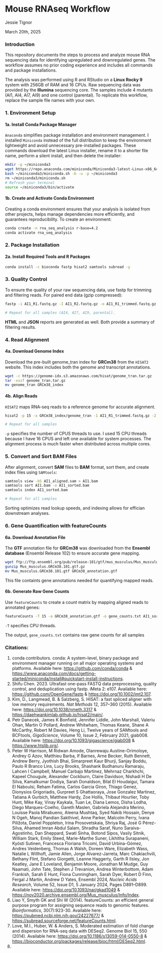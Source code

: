 Mouse RNAseq Workflow
================
Jessie Tignor

March 20th, 2025

### Introduction
This repository documents the steps to process and analyze mouse RNA sequencing data for identifying upregulated and downregulated genes. The workflow assumes no prior coding experience and includes all commands and package installations.

The analysis was performed using R and RStudio on a **Linux Rocky 9** system with 256GB of RAM and 16 CPUs. Raw sequencing data was provided by the **Illumina** sequencing core. The samples include 4 mutants (AI1, AI4, AI7, AI9) and one control (parental). To replicate this workflow, replace the sample file names with your own.

### 1. Environment Setup
#### 1a. Install Conda Package Manager
`Anaconda` simplifies package installation and environment management. I installed `Miniconda` instead of the full distribution to keep the environment lightweight and avoid unnecessary pre-installed packages. These commands download the latest Linux installer, rename it to a shorter file name, perform a silent install, and then delete the installer:
``` bash
mkdir -p ~/miniconda3
wget https://repo.anaconda.com/miniconda/Miniconda3-latest-Linux-x86_64.sh -O ~/miniconda3/miniconda.sh
bash ~/miniconda3/miniconda.sh -b -u -p ~/miniconda3
rm ~/miniconda3/miniconda.sh
# Refresh your terminal
source ~/miniconda3/bin/activate
```

#### 1b. Create and Activate Conda Environment
Creating a conda environment ensures that your analysis is isolated from other projects, helps manage dependencies more efficiently, and guarantees reproducibility. To create an environment:
``` bash
conda create -n rna_seq_analysis r-base=4.2
conda activate rna_seq_analysis
```

### 2. Package Installation
#### 2a. Install Required Tools and R Packages
``` bash
conda install -c bioconda fastp hisat2 samtools subread -y
```

### 3. Quality Control
To ensure the quality of your raw sequencing data, use fastp for trimming and filtering reads. For paired end data (gzip compressed):
``` bash
fastp -i AI1_R1.fastq.gz -I AI1_R2.fastq.gz -o AI1_R1_trimmed.fastq.gz -O AI1_R2_trimmed.fastq.gz -h AI1.fastp.html -j AI1.fastp.html

# Repeat for all samples (AI4, AI7, AI9, parental).
```
**HTML** and **JSON** reports are generated as well. Both provide a summary of filtering results.

### 4. Read Alignment
#### 4a. Download Genome Index
Download the pre-built genome_tran index for **GRCm38** from the `HISAT2` website. This index includes both the genome and transcript annotations.
``` bash
wget -c https://genome-idx.s3.amazonaws.com/hisat/genome_tran.tar.gz
tar -xvzf genome_tran.tar.gz
mv genome_tran GRCm38_index
```

#### 4b. Align Reads
`HISAT2` maps RNA-seq reads to a reference genome for accurate alignment.
``` bash
hisat2 -p 15 -x GRCm38_index/genome_tran -1 AI1_R1_trimmed.fastq.gz -2 AI1_R2_trimmed.fastq.gz -S AI1_aligned.sam

# Repeat for all samples
```
`-p` specifies the number of CPUS threads to use. I used 15 CPU threads because I have 16 CPUS and left one available for system processes. The alignment process is much faster when distributed across multiple cores.

### 5. Convert and Sort BAM Files  
After alignment, convert **SAM** files to **BAM** format, sort them, and create index files using `SAMtools`:  
```bash
samtools view -bS AI1_aligned.sam > AI1.bam
samtools sort AI1.bam -o AI1_sorted.bam
samtools index AI1_sorted.bam

# Repeat for all samples
```
Sorting optimizes read lookup speeds, and indexing allows for effician downstream analyses.

### 6. Gene Quantification with featureCounts  
#### 6a. Download Annotation File  
The **GTF** annotation file for **GRCm38** was downloaded from the **Ensembl database** (Ensembl Release 102) to ensure accurate gene mapping.  
```bash
wget ftp://ftp.ensembl.org/pub/release-101/gtf/mus_musculus/Mus_musculus.GRCm38.101.gtf.gz
gunzip Mus_musculus.GRCm38.101.gtf.gz
mv Mus_musculus.GRCm38.101.gtf GRCm38_annotation.gtf
```
This file containts gene annotations needed for quantifying mapped reads.

#### 6b. Generate Raw Gene Counts
Use `featureCounts` to create a count matrix by mapping aligned reads to annotated genes:
``` bash
featureCounts -T 15 -a GRCm38_annotation.gtf -o gene_counts.txt AI1_sorted.bam AI4_sorted.bam AI7_sorted.bam AI9_sorted.bam Parental_sorted.bam
```
`-T` specifies CPU threads.

The output, `gene_counts.txt` contains raw gene counts for all samples

### Citations:
1. conda contributors. conda: A system-level, binary package and environment manager running on all major operating systems and platforms. Available here: <https://github.com/conda/conda> & <https://www.anaconda.com/docs/getting-started/miniconda/install#quickstart-install-instructions>.
2. Shifu Chen. 2023. Ultrafast one-pass FASTQ data preprocessing, quality control, and deduplication using fastp. iMeta 2: e107. Available here: <https://github.com/OpenGene/fastp> & <https://doi.org/10.1002/imt2.107>.
3. Kim, D., Langmead, B. & Salzberg, S. HISAT: a fast spliced aligner with low memory requirements. *Nat Methods* 12, 357–360 (2015). Available here: <https://doi.org/10.1038/nmeth.3317> & <https://daehwankimlab.github.io/hisat2/main/>.
4. Petr Danecek, James K Bonfield, Jennifer Liddle, John Marshall, Valeriu Ohan, Martin O Pollard, Andrew Whitwham, Thomas Keane, Shane A McCarthy, Robert M Davies, Heng Li, Twelve years of SAMtools and BCFtools, *GigaScience*, Volume 10, Issue 2, February 2021, giab008. Available here: <https://doi.org/10.1093/gigascience/giab008> & <https://www.htslib.org/>.
5. Peter W Harrison, M Ridwan Amode, Olanrewaju Austine-Orimoloye, Andrey G Azov, Matthieu Barba, If Barnes, Arne Becker, Ruth Bennett, Andrew Berry, Jyothish Bhai, Simarpreet Kaur Bhurji, Sanjay Boddu, Paulo R Branco Lins, Lucy Brooks, Shashank Budhanuru Ramaraju, Lahcen I Campbell, Manuel Carbajo Martinez, Mehrnaz Charkhchi, Kapeel Chougule, Alexander Cockburn, Claire Davidson, Nishadi H De Silva, Kamalkumar Dodiya, Sarah Donaldson, Bilal El Houdaigui, Tamara El Naboulsi, Reham Fatima, Carlos Garcia Giron, Thiago Genez, Dionysios Grigoriadis, Gurpreet S Ghattaoraya, Jose Gonzalez Martinez, Tatiana A Gurbich, Matthew Hardy, Zoe Hollis, Thibaut Hourlier, Toby Hunt, Mike Kay, Vinay Kaykala, Tuan Le, Diana Lemos, Disha Lodha, Diego Marques-Coelho, Gareth Maslen, Gabriela Alejandra Merino, Louisse Paola Mirabueno, Aleena Mushtaq, Syed Nakib Hossain, Denye N Ogeh, Manoj Pandian Sakthivel, Anne Parker, Malcolm Perry, Ivana Piližota, Daniel Poppleton, Irina Prosovetskaia, Shriya Raj, José G Pérez-Silva, Ahamed Imran Abdul Salam, Shradha Saraf, Nuno Saraiva-Agostinho, Dan Sheppard, Swati Sinha, Botond Sipos, Vasily Sitnik, William Stark, Emily Steed, Marie-Marthe Suner, Likhitha Surapaneni, Kyösti Sutinen, Francesca Floriana Tricomi, David Urbina-Gómez, Andres Veidenberg, Thomas A Walsh, Doreen Ware, Elizabeth Wass, Natalie L Willhoft, Jamie Allen, Jorge Alvarez-Jarreta, Marc Chakiachvili, Bethany Flint, Stefano Giorgetti, Leanne Haggerty, Garth R Ilsley, Jon Keatley, Jane E Loveland, Benjamin Moore, Jonathan M Mudge, Guy Naamati, John Tate, Stephen J Trevanion, Andrea Winterbottom, Adam Frankish, Sarah E Hunt, Fiona Cunningham, Sarah Dyer, Robert D Finn, Fergal J Martin, Andrew D Yates, Ensembl 2024, *Nucleic Acids Research*, Volume 52, Issue D1, 5 January 2024, Pages D891–D899. Available here: <https://doi.org/10.1093/nar/gkad1049> & <https://nov2020.archive.ensembl.org/Mus_musculus/Info/Index>.
6. Liao Y, Smyth GK and Shi W (2014). featureCounts: an efficient general purpose program for assigning sequence reads to genomic features. *Bioinformatics*, 30(7):923-30. Available here: <https://pubmed.ncbi.nlm.nih.gov/24227677/> & <https://subread.sourceforge.net/featureCounts.html>.
7. Love, M.I., Huber, W. & Anders, S. Moderated estimation of fold change and dispersion for RNA-seq data with DESeq2. Genome Biol 15, 550 (2014). Available here: <https://doi.org/10.1186/s13059-014-0550-8> & <https://bioconductor.org/packages/release/bioc/html/DESeq2.html>.
8. 
